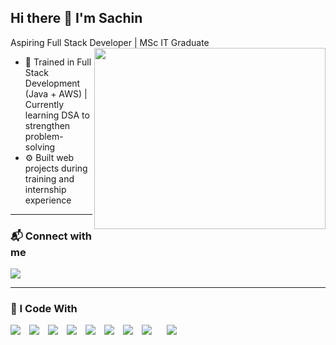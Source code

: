 ## Hi there 👋 I'm Sachin  
Aspiring Full Stack Developer | MSc IT Graduate  
<img align="right" width="370" height="290" src="https://i.pinimg.com/originals/47/f0/34/47f0342cec72b800463bf003eac1257e.gif">

- 🌱 Trained in Full Stack Development (Java + AWS) | Currently learning DSA to strengthen problem-solving  
- ⚙️ Built web projects during training and internship experience  

---

### 📬 Connect with me  
[<img src="https://img.shields.io/badge/LinkedIn-0077B5?style=for-the-badge&logo=linkedin&logoColor=white" />](https://www.linkedin.com/in/sachin153/)

---

### 🚀 I Code With  

<p align="left">
  <img src="https://img.icons8.com/color/48/000000/html-5.png" style="margin-right:10px;" />
  <img src="https://img.icons8.com/color/48/000000/css3.png" style="margin-right:10px;" />
  <img src="https://img.icons8.com/color/48/000000/bootstrap.png" style="margin-right:10px;" />
  <img src="https://img.icons8.com/color/48/000000/javascript.png" style="margin-right:10px;" />
  <img src="https://img.icons8.com/color/48/000000/react-native.png" style="margin-right:10px;" />
  <img src="https://img.icons8.com/color/48/000000/java-coffee-cup-logo.png" style="margin-right:10px;" />
  <img src="https://img.icons8.com/color/48/000000/spring-logo.png" style="margin-right:10px;" />
  <img src="https://img.icons8.com/color/48/000000/mysql-logo.png" style="margin-right:20px;" />
  <img src="https://img.icons8.com/color/48/000000/amazon-web-services.png" style="margin-right:20px;" />
</p>




